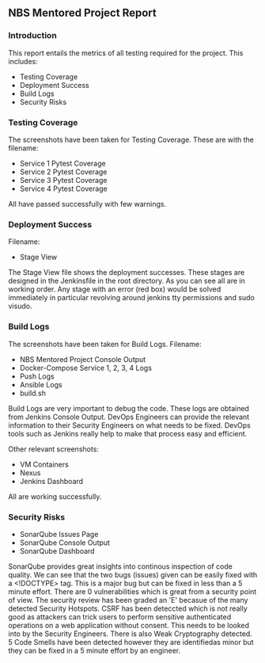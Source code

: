 ## NBS Mentored Project Report

### Introduction
This report entails the metrics of all testing required for the project. This includes:
- Testing Coverage
- Deployment Success
- Build Logs
- Security Risks

### Testing Coverage
The screenshots have been taken for Testing Coverage. These are with the filename:
- Service 1 Pytest Coverage
- Service 2 Pytest Coverage
- Service 3 Pytest Coverage
- Service 4 Pytest Coverage

All have passed successfully with few warnings.

### Deployment Success
Filename:
- Stage View

The Stage View file shows the deployment successes. These stages are designed in the Jenkinsfile in the root directory. As you can see all are in working order.
Any stage with an error (red box) would be solved immediately in particular revolving around jenkins tty permissions and sudo visudo.

### Build Logs
The screenshots have been taken for Build Logs. Filename:
- NBS Mentored Project Console Output
- Docker-Compose Service 1, 2, 3, 4 Logs
- Push Logs
- Ansible Logs
- build.sh

Build Logs are very important to debug the code. These logs are obtained from Jenkins Console Output. DevOps Engineers can provide the relevant information to
their Security Engineers on what needs to be fixed. DevOps tools such as Jenkins really help to make that process easy and efficient.

Other relevant screenshots:
- VM Containers
- Nexus
- Jenkins Dashboard

All are working successfully.

### Security Risks
- SonarQube Issues Page
- SonarQube Console Output
- SonarQube Dashboard

SonarQube provides great insights into continous inspection of code quality. We can see that the two bugs (issues) given can be easily fixed with a <!DOCTYPE> tag.
This is a major bug but can be fixed in less than a 5 minute effort. There are 0 vulnerabilities which is great from a security point of view. The security review
has been graded an 'E' becasue of the many detected Security Hotspots. CSRF has been deteccted which is not really good as attackers can trick users to perform sensitive authenticated operations on a web application without consent. This needs to be looked into by the Security Engineers. There is also Weak Cryptography detected. 5 Code Smells have been detected however they are identifiedas minor but they can be fixed in a 5 minute effort by an engineer.
